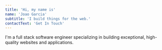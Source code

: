 ```yaml
---
title: 'Hi, my name is'
name: 'Joao Garcia'
subtitle: 'I build things for the web.'
contactText: 'Get In Touch'
---
```


I'm a full stack software engineer specializing in building exceptional, high-quality websites and applications.

